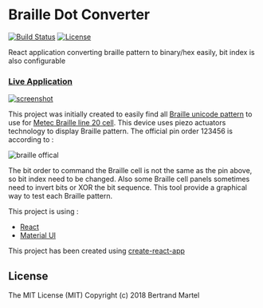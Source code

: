 # Braille Dot Converter

[![Build Status](https://travis-ci.org/bertrandmartel/braille-dot-converter.svg?branch=master)](https://travis-ci.org/bertrandmartel/braille-dot-converter)
[![License](http://img.shields.io/:license-mit-blue.svg)](LICENSE.md)

React application converting braille pattern to binary/hex easily, bit index is also configurable

### [Live Application](https://bertrandmartel.github.io/braille-dot-converter)

[![screenshot](https://user-images.githubusercontent.com/5183022/46512525-b8eabe00-c854-11e8-985a-124f45a4853e.png)](http://bertrandmartel.github.io/braille-dot-converter)

This project was initially created to easily find all [Braille unicode pattern](http://www.unicode.org/charts/PDF/U2800.pdf) to use for [Metec Braille line 20 cell](http://web.metec-ag.de/downloads/braille-line-20cell.pdf). This device uses piezo actuators technology to display Braille pattern. The official pin order 123456 is according to : 

![braille offical](https://user-images.githubusercontent.com/5183022/46512526-bbe5ae80-c854-11e8-90ef-85628c578fa5.png)

The bit order to command the Braille cell is not the same as the pin above, so bit index need to be changed. Also some Braille cell panels sometimes need to invert bits or XOR the bit sequence. This tool provide a graphical way to test each Braille pattern.

This project is using :

* [React](https://github.com/facebook/react)
* [Material UI](https://github.com/callemall/material-ui)

This project has been created using [create-react-app](https://github.com/facebookincubator/create-react-app)

## License

The MIT License (MIT) Copyright (c) 2018 Bertrand Martel